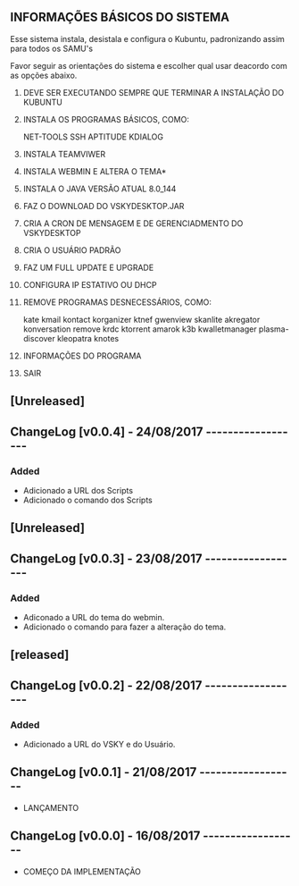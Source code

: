 
## INFORMAÇÕES BÁSICOS DO SISTEMA

Esse sistema instala, desistala e configura o Kubuntu, padronizando assim para todos os SAMU's

Favor seguir as orientações do sistema e escolher qual usar deacordo com as opções abaixo.

1)
	DEVE SER EXECUTANDO SEMPRE QUE TERMINAR A INSTALAÇÃO DO KUBUNTU
2)
	INSTALA OS PROGRAMAS BÁSICOS, COMO:
	
	NET-TOOLS
	SSH
	APTITUDE
	KDIALOG
3)
	INSTALA TEAMVIWER
4)	
	INSTALA WEBMIN E ALTERA O TEMA*
5)
	INSTALA O JAVA
	VERSÃO ATUAL 8.0_144
6)	
	FAZ O DOWNLOAD DO VSKYDESKTOP.JAR
7)
	CRIA A CRON DE MENSAGEM E DE GERENCIADMENTO DO VSKYDESKTOP
8)
	CRIA O USUÁRIO PADRÃO
9) 
	FAZ UM FULL UPDATE E UPGRADE
10)
	CONFIGURA IP ESTATIVO OU DHCP
11)
	REMOVE PROGRAMAS DESNECESSÁRIOS, COMO:

	kate
	kmail
	kontact
	korganizer
	ktnef
	gwenview
	skanlite 
	akregator
	konversation
	remove krdc
	ktorrent
	amarok
	k3b
	kwalletmanager
	plasma-discover 
	kleopatra
	knotes

12)
	INFORMAÇÕES DO PROGRAMA
13) 
	SAIR

## [Unreleased]

## ChangeLog [v0.0.4] - 24/08/2017 ------------------
### Added
- Adicionado a URL dos Scripts
- Adicionado o comando dos Scripts

## [Unreleased]

## ChangeLog [v0.0.3] - 23/08/2017 ------------------
### Added
- Adiconado a URL do tema do webmin.
- Adicionado o comando para fazer a alteração do tema.


## [released]

## ChangeLog [v0.0.2] - 22/08/2017 ------------------
### Added
- Adicionado a URL do VSKY e do Usuário.

## ChangeLog [v0.0.1] - 21/08/2017 ------------------

- LANÇAMENTO

## ChangeLog [v0.0.0] - 16/08/2017 ------------------

- COMEÇO DA IMPLEMENTAÇÃO